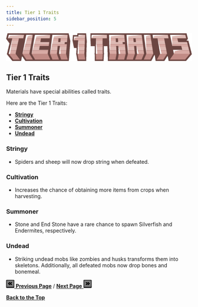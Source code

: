 ```yaml
---
title: Tier 1 Traits
sidebar_position: 5
---
```


![Tools](../_assets/images/tinkers-tier_1_traits.png)

## Tier 1 Traits

Materials have special abilities called traits.

Here are the Tier 1 Traits: 
 - [**Stringy**](./tier_1_traits.md#stringy)
 - [**Cultivation**](./tier_1_traits.md#cultivation)
 - [**Summoner**](./tier_1_traits.md#summoner)
 - [**Undead**](./tier_1_traits.md#undead)

### Stringy
 - Spiders and sheep will now drop string when defeated.

### Cultivation 
- Increases the chance of obtaining more items from crops when harvesting.

### Summoner 
- Stone and End Stone have a rare chance to spawn Silverfish and Endermites, respectively.

### Undead 
- Striking undead mobs like zombies and husks transforms them into skeletons. Additionally, all defeated mobs now drop bones and bonemeal.

[![Back](../_assets/images/tinkers-back.png) **Previous Page**](./tools.md) / [**Next Page** ![Next](../_assets/images/tinkers-next.png)](./tool_repairs.md)

[**Back to the Top**](./tier_1_traits#tier-1-traits)